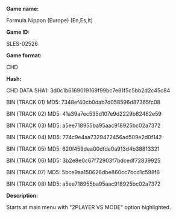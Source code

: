 ﻿**Game name:**

Formula Nippon (Europe) (En,Es,It)

**Game ID:**

SLES-02526

**Game format:**

CHD

**Hash:**

CHD DATA SHA1: 3d0c1b6169019169f99bc7e81f5c5bb2d2c45c84

BIN (TRACK 01) MD5: 7348ef40cb0dab7d058596d87365fc08

BIN (TRACK 02) MD5: 41a39a7ec535d107e9d2229b82462e59

BIN (TRACK 03) MD5: a5ee718955ba95aac918925bc02a7372

BIN (TRACK 04) MD5: 774c9e4aa7329472456ad509e2d0f142

BIN (TRACK 05) MD5: 620f459dea00dfde0a913d4b38813321

BIN (TRACK 06) MD5: 3b2e8e0c67f72903f7bdcedf72839925

BIN (TRACK 07) MD5: 5bce9aa150626dbe860cc7bcd1c598f6

BIN (TRACK 08) MD5: a5ee718955ba95aac918925bc02a7372

**Description:**

Starts at main menu with "2PLAYER VS MODE" option highlighted.